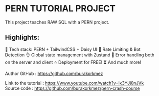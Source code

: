 # PERN TUTORIAL PROJECT

This project teaches RAW SQL with a PERN project.

## Highlights:

🌟 Tech stack: PERN + TailwindCSS + Daisy UI
🚀 Rate Limiting & Bot Detection
👌 Global state management with Zustand
🐞 Error handling both on the server and client
⭐ Deployment for FREE!
⏳ And much more!

Author GitHub : https://github.com/burakorkmez

Link to the tutorial : https://www.youtube.com/watch?v=lx3YJj0nJVk
Source code : https://github.com/burakorkmez/pern-crash-course
